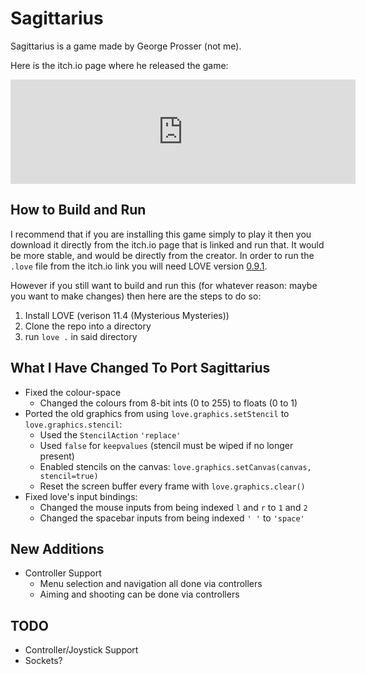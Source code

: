 # Sagittarius

Sagittarius is a game made by George Prosser (not me). 

Here is the itch.io page where he released the game:

<iframe src="https://itch.io/embed/31280" height="167" width="552" frameborder="0"><a href="https://gprosser.itch.io/sagittarius">Sagittarius by George Prosser</a></iframe>



## How to Build and Run

I recommend that if you are installing this game simply to play it then you download it directly from the itch.io page that is linked and run that. It would be more stable, and would be directly from the creator. In order to run the `.love` file from the itch.io link you will need LOVE version [0.9.1](https://love2d.org/wiki/0.9.1).

However if you still want to build and run this (for whatever reason: maybe you want to make changes) then here are the steps to do so:

1.  Install LOVE (verison 11.4 (Mysterious Mysteries))
2.  Clone the repo into a directory
3.  run `love .` in said directory



## What I Have Changed To Port Sagittarius

-   Fixed the colour-space
    -   Changed the colours from 8-bit ints (0 to 255) to floats (0 to 1)
-   Ported the old graphics from using `love.graphics.setStencil` to `love.graphics.stencil`:
    -   Used the `StencilAction` `'replace'`
    -   Used `false` for `keepvalues` (stencil must be wiped if no longer present)
    -   Enabled stencils on the canvas: `love.graphics.setCanvas(canvas, stencil=true)`
    -   Reset the screen buffer every frame with `love.graphics.clear()`
-   Fixed love's input bindings:
    -   Changed the mouse inputs from being indexed `l` and `r` to `1` and `2`
    -   Changed the spacebar inputs from being indexed `' '` to `'space'`



## New Additions

-   Controller Support
    -   Menu selection and navigation all done via controllers
    -   Aiming and shooting can be done via controllers

## TODO

-   Controller/Joystick Support
-   Sockets?

